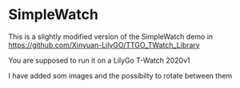 # SimpleWatch
This is a slightly modified version of the SimpleWatch demo in https://github.com/Xinyuan-LilyGO/TTGO_TWatch_Library

You are supposed to run it on a LilyGo T-Watch 2020v1

I have added som images and the possibilty to rotate between them
